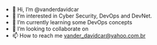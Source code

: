- 👋 Hi, I’m @vanderdavidcar
- 👀 I’m interested in Cyber Security, DevOps and DevNet.
- 🌱 I’m currently learning some DevOps concepts
- 💞️ I’m looking to collaborate on 
- 📫 How to reach me vander_davidcar@yahoo.com.br

<!---
vanderdavidcar/vanderdavidcar is a ✨ special ✨ repository because its `README.md` (this file) appears on your GitHub profile.
You can click the Preview link to take a look at your changes.
--->
